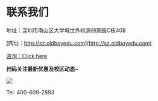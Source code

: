 # 联系我们

地址：深圳市南山区大学城世外桃源创意园C栋408

[网址：http://sz.oldboyedu.com](http://sz.oldboyedu.com)

[咨询：Click here](http://www9.53kf.com/webCompany.php?style=1&arg=10155416)

**扫码关注最新优惠及校区动态~**

![](https://hcdn1.luffycity.com/data/knight/diary/12/qsjh.jpg)


Tel: 400-609-2893
